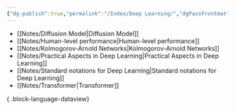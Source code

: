 ```yaml
---
{"dg-publish":true,"permalink":"/Index/Deep Learning/","dgPassFrontmatter":true,"noteIcon":""}
---
```


- [[Notes/Diffusion Model\|Diffusion Model]]
- [[Notes/Human-level performance\|Human-level performance]]
- [[Notes/Kolmogorov-Arnold Networks\|Kolmogorov-Arnold Networks]]
- [[Notes/Practical Aspects in Deep Learning\|Practical Aspects in Deep Learning]]
- [[Notes/Standard notations for Deep Learning\|Standard notations for Deep Learning]]
- [[Notes/Transformer\|Transformer]]

{ .block-language-dataview}